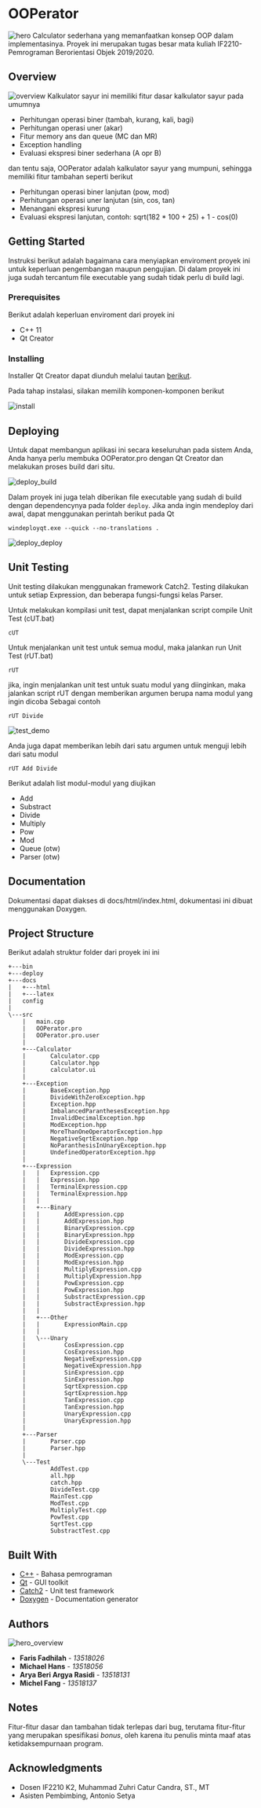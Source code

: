 # OOPerator
![hero](asset/hero.png)
Calculator sederhana yang memanfaatkan konsep OOP dalam implementasinya.
Proyek ini merupakan tugas besar mata kuliah IF2210-Pemrograman Berorientasi Objek 2019/2020.

## Overview
![overview](asset/overview_demo.gif)
Kalkulator sayur ini memiliki fitur dasar kalkulator sayur pada umumnya
* Perhitungan operasi biner (tambah, kurang, kali, bagi)
* Perhitungan operasi uner (akar)
* Fitur memory ans dan queue (MC dan MR)
* Exception handling
* Evaluasi ekspresi biner sederhana (A opr B)

dan tentu saja, OOPerator adalah kalkulator sayur yang mumpuni, sehingga memiliki fitur tambahan seperti berikut
* Perhitungan operasi biner lanjutan (pow, mod) 
* Perhitungan operasi uner lanjutan (sin, cos, tan)
* Menangani ekspresi kurung
* Evaluasi ekspresi lanjutan, contoh: sqrt(182 * 100 + 25) + 1 - cos(0)

## Getting Started
Instruksi berikut adalah bagaimana cara menyiapkan enviroment proyek ini untuk keperluan pengembangan maupun pengujian. Di dalam proyek ini juga sudah tercantum file executable yang sudah tidak perlu di build lagi.

### Prerequisites

Berikut adalah keperluan enviroment dari proyek ini

* C++ 11
* Qt Creator

### Installing

Installer Qt Creator dapat diunduh melalui tautan [berikut](https://www.qt.io/download-open-source).

Pada tahap instalasi, silakan memilih komponen-komponen berikut

![install](asset/install_1.png)

## Deploying

Untuk dapat membangun aplikasi ini secara keseluruhan pada sistem Anda, Anda hanya perlu membuka OOPerator.pro dengan Qt Creator dan melakukan proses build dari situ.

![deploy_build](asset/deploy_build.gif)


Dalam proyek ini juga telah diberikan file executable yang sudah di build dengan dependencynya pada folder ```deploy```. Jika anda ingin mendeploy dari awal, dapat menggunakan perintah berikut pada Qt
```
windeployqt.exe --quick --no-translations .
```
![deploy_deploy](asset/deploy_deploy.gif)

## Unit Testing

Unit testing dilakukan menggunakan framework Catch2. Testing dilakukan untuk setiap Expression, dan beberapa fungsi-fungsi kelas Parser.

Untuk melakukan kompilasi unit test, dapat menjalankan script compile Unit Test (cUT.bat)
```
cUT
```

Untuk menjalankan unit test untuk semua modul, maka jalankan run Unit Test (rUT.bat)
```
rUT
```
jika, ingin menjalankan unit test untuk suatu modul yang diinginkan, maka jalankan script rUT dengan memberikan argumen berupa nama modul yang ingin dicoba
Sebagai contoh
```
rUT Divide
```
![test_demo](asset/test_demo.gif)

Anda juga dapat memberikan lebih dari satu argumen untuk menguji lebih dari satu modul
```
rUT Add Divide
```

Berikut adalah list modul-modul yang diujikan
* Add
* Substract
* Divide
* Multiply
* Pow
* Mod
* Queue (otw)
* Parser (otw)


## Documentation
Dokumentasi dapat diakses di docs/html/index.html, dokumentasi ini dibuat menggunakan Doxygen.

## Project Structure
Berikut adalah struktur folder dari proyek ini ini
```
+---bin
+---deploy
+---docs
|   +---html
|   +---latex
|   config
|
\---src
    |   main.cpp
    |   OOPerator.pro
    |   OOPerator.pro.user
    |
    +---Calculator
    |       Calculator.cpp
    |       Calculator.hpp
    |       calculator.ui
    |
    +---Exception
    |       BaseException.hpp
    |       DivideWithZeroException.hpp
    |       Exception.hpp
    |       ImbalancedParanthesesException.hpp
    |       InvalidDecimalException.hpp
    |       ModException.hpp
    |       MoreThanOneOperatorException.hpp
    |       NegativeSqrtException.hpp
    |       NoParanthesisInUnaryException.hpp
    |       UndefinedOperatorException.hpp
    |
    +---Expression
    |   |   Expression.cpp
    |   |   Expression.hpp
    |   |   TerminalExpression.cpp
    |   |   TerminalExpression.hpp
    |   |
    |   +---Binary
    |   |       AddExpression.cpp
    |   |       AddExpression.hpp
    |   |       BinaryExpression.cpp
    |   |       BinaryExpression.hpp
    |   |       DivideExpression.cpp
    |   |       DivideExpression.hpp
    |   |       ModExpression.cpp
    |   |       ModExpression.hpp
    |   |       MultiplyExpression.cpp
    |   |       MultiplyExpression.hpp
    |   |       PowExpression.cpp
    |   |       PowExpression.hpp
    |   |       SubstractExpression.cpp
    |   |       SubstractExpression.hpp
    |   |
    |   +---Other
    |   |       ExpressionMain.cpp
    |   |
    |   \---Unary
    |           CosExpression.cpp
    |           CosExpression.hpp
    |           NegativeExpression.cpp
    |           NegativeExpression.hpp
    |           SinExpression.cpp
    |           SinExpression.hpp
    |           SqrtExpression.cpp
    |           SqrtExpression.hpp
    |           TanExpression.cpp
    |           TanExpression.hpp
    |           UnaryExpression.cpp
    |           UnaryExpression.hpp
    |
    +---Parser
    |       Parser.cpp
    |       Parser.hpp
    |
    \---Test
            AddTest.cpp
            all.hpp
            catch.hpp
            DivideTest.cpp
            MainTest.cpp
            ModTest.cpp
            MultiplyTest.cpp
            PowTest.cpp
            SqrtTest.cpp
            SubstractTest.cpp
```

## Built With

* [C++](https://www.cplusplus.com/) - Bahasa pemrograman
* [Qt](https://www.qt.io/) - GUI toolkit
* [Catch2](https://github.com/catchorg/Catch2) - Unit test framework
* [Doxygen](http://www.doxygen.nl/) - Documentation generator

## Authors
![hero_overview](asset/contributing_135.gif)
* **Faris Fadhilah** - *13518026*
* **Michael Hans** - *13518056*
* **Arya Beri Argya Rasidi** - *13518131*
* **Michel Fang** - *13518137*

## Notes
Fitur-fitur dasar dan tambahan tidak terlepas dari bug, terutama fitur-fitur yang merupakan spesifikasi *bonus*, oleh karena itu penulis minta maaf atas ketidaksempurnaan program.

## Acknowledgments

* Dosen IF2210 K2, Muhammad Zuhri Catur Candra, ST., MT
* Asisten Pembimbing, Antonio Setya